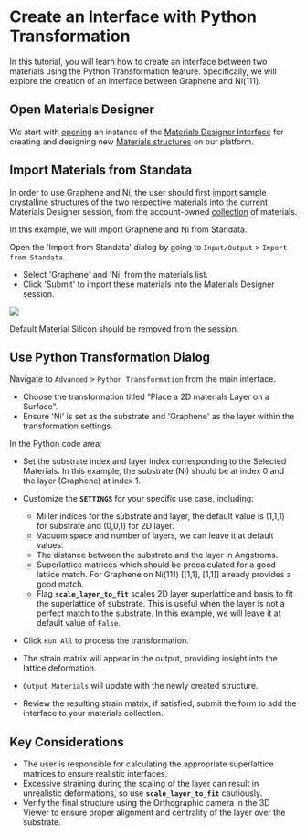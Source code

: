 # Create an Interface with Python Transformation

In this tutorial, you will learn how to create an interface between two materials using the Python Transformation feature. Specifically, we will explore the creation of an interface between Graphene and Ni(111).

## Open Materials Designer

We start with [opening](../../entities-general/actions/create.md) an instance of the [Materials Designer Interface](../../materials-designer/overview.md) for creating and designing new [Materials structures](../../materials/overview.md) on our platform.

## Import Materials from Standata

In order to use Graphene and Ni, the user should first [import](../../materials-designer/header-menu/input-output/import.md) sample crystalline structures of the two respective materials into the current Materials Designer session, from the account-owned [collection](../../accounts/collections.md) of materials.

In this example, we will import Graphene and Ni from Standata.

Open the 'Import from Standata' dialog by going to `Input/Output` > `Import from Standata`.

- Select 'Graphene' and 'Ni' from the materials list.
- Click 'Submit' to import these materials into the Materials Designer session.

<img src="/images/tutorials/interface_with_python/open_standata.png" />

Default Material Silicon should be removed from the session.

## Use Python Transformation Dialog

Navigate to `Advanced` > `Python Transformation` from the main interface.

- Choose the transformation titled “Place a 2D materials Layer on a Surface”.
- Ensure 'Ni' is set as the substrate and 'Graphene' as the layer within the transformation settings.

In the Python code area:

- Set the substrate index and layer index corresponding to the Selected Materials. In this example, the substrate (Ni) should be at index 0 and the layer (Graphene) at index 1.
- Customize the **`SETTINGS`** for your specific use case, including:
    - Miller indices for the substrate and layer, the default value is (1,1,1) for substrate and (0,0,1) for 2D layer.
    - Vacuum space and number of layers, we can leave it at default values.
    - The distance between the substrate and the layer in Angstroms.
    - Superlattice matrices which should be precalculated for a good lattice match. For Graphene on Ni(111) [[1,1], [1,1]] already provides a good match.
    - Flag **`scale_layer_to_fit`** scales 2D layer superlattice and basis to fit the superlattice of substrate. This is useful when the layer is not a perfect match to the substrate. In this example, we will leave it at default value of `False`. 

- Click `Run All` to process the transformation.
- The strain matrix will appear in the output, providing insight into the lattice deformation.
- `Output Materials` will update with the newly created structure.
- Review the resulting strain matrix, if satisfied, submit the form to add the interface to your materials collection.

## **Key Considerations**

- The user is responsible for calculating the appropriate superlattice matrices to ensure realistic interfaces.
- Excessive straining during the scaling of the layer can result in unrealistic deformations, so use **`scale_layer_to_fit`** cautiously.
- Verify the final structure using the Orthographic camera in the 3D Viewer to ensure proper alignment and centrality of the layer over the substrate.
